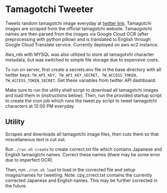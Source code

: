 # Tamagotchi Tweeter

Tweets random tamagotchi image everyday at [twitter link](https://twitter.com/Tamagocchi15). Tamagotchi images are scraped from the official tamagotchi website. Tamaogotchi names are then parsed from the images via Google Cloud OCR (after preprocessing with python pillow) and is translated to English through Google Cloud Translate service. Currently deployed on aws ec2 instance.

Aws\_rds with MYSQL was also utilized to store all tamagotvhi character metadata, but was switched to simple file storage due to expensive costs.

To run on server, first create a secrets.env file in the base directory with all twitter keys: ```TW_API_KEY, TW_API_KEY_SECRET, TW_ACCESS_TOKEN, TW_ACCESS_TOKEN_SECRET```. Get these variables from twitter API dashboard.

Make sure to run the utility shell script to download all tamagotchi images and load them in (instructions below). Then, run the provided startup script to create the cron job which runs the tweet.py script to tweet tamagotchi characters at 12:00 PM everyday.

## Utility
Scrapes and downloads all tamagotchi image files, then cuts them so that miscellaneous text is cut out.

Run ```./run.sh create``` to create correct.txt file which contains Japanese and English tamaogtchi names. Correct these names (there may be some error due to imperfect OCR). 

Then, run ```./run.sh load``` to load in the corrected file and setup images/names for tweeting.
Note: cpy_crrect.txt contains the currently corrected Japanese and English names. This may be further corrected in the future.
